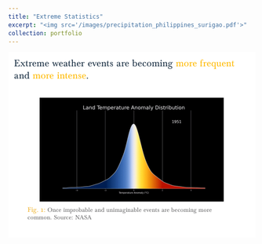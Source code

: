 ```yaml
---
title: "Extreme Statistics"
excerpt: "<img src='/images/precipitation_philippines_surigao.pdf'>"
collection: portfolio
---
```


<img src='/images/extreme_statistics/website_AIC_ExtremeStatistics-01.png'>


